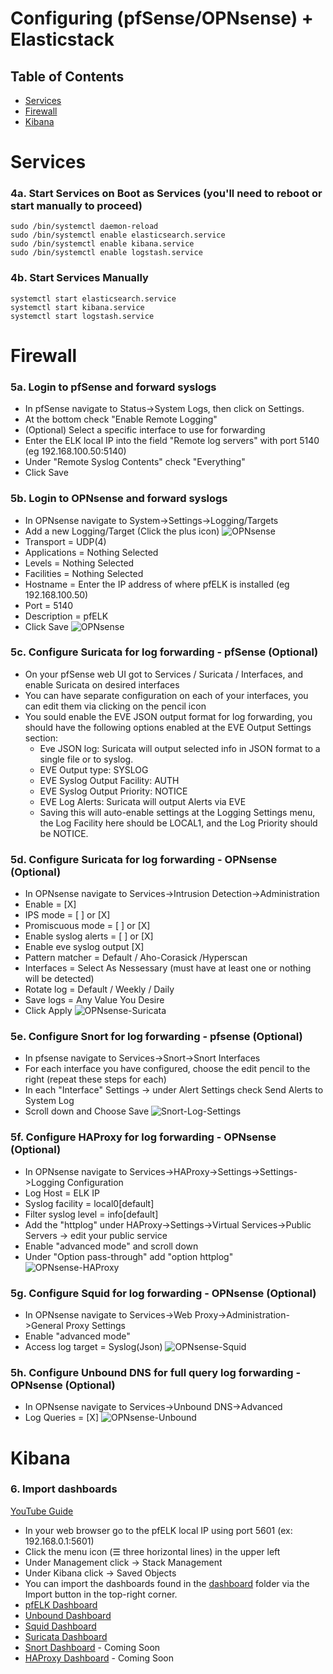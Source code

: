 # Configuring (pfSense/OPNsense) + Elasticstack 
## Table of Contents
- [Services](#services)
- [Firewall](#firewall)
- [Kibana](#kibana)

# Services
### 4a. Start Services on Boot as Services (you'll need to reboot or start manually to proceed)
```
sudo /bin/systemctl daemon-reload
sudo /bin/systemctl enable elasticsearch.service
sudo /bin/systemctl enable kibana.service
sudo /bin/systemctl enable logstash.service
```
### 4b. Start Services Manually
```
systemctl start elasticsearch.service 
systemctl start kibana.service
systemctl start logstash.service
```
# Firewall 
### 5a. Login to pfSense and forward syslogs
- In pfSense navigate to Status->System Logs, then click on Settings.
- At the bottom check "Enable Remote Logging"
- (Optional) Select a specific interface to use for forwarding
- Enter the ELK local IP into the field "Remote log servers" with port 5140 (eg 192.168.100.50:5140)
- Under "Remote Syslog Contents" check "Everything"
- Click Save
### 5b. Login to OPNsense and forward syslogs
- In OPNsense navigate to System->Settings->Logging/Targets
- Add a new Logging/Target (Click the plus icon)
![OPNsense](https://raw.githubusercontent.com/3ilson/pfelk/master/Images/opnsense-logs.png)
- Transport = UDP(4)
- Applications = Nothing Selected
- Levels = Nothing Selected
- Facilities = Nothing Selected
- Hostname = Enter the IP address of where pfELK is installed (eg 192.168.100.50)
- Port = 5140
- Description = pfELK
- Click Save
![OPNsense](https://raw.githubusercontent.com/3ilson/pfelk/master/Images/opnsense-remote.png)
### 5c. Configure Suricata for log forwarding - pfSense (Optional) 
 - On your pfSense web UI got to Services / Suricata / Interfaces, and enable Suricata on desired interfaces
 - You can have separate configuration on each of your interfaces, you can edit them via clicking on the pencil icon
 - You sould enable the EVE JSON output format for log forwarding, you should have the following options enabled at the EVE Output Settings section:
   - Eve JSON log: Suricata will output selected info in JSON format to a single file or to syslog. 
   - EVE Output type: SYSLOG
   - EVE Syslog Output Facility: AUTH
   - EVE Syslog Output Priority: NOTICE 
   - EVE Log Alerts: Suricata will output Alerts via EVE
   - Saving this will auto-enable settings at the Logging Settings menu, the Log Facility here should be LOCAL1, and the Log Priority should be NOTICE.
### 5d. Configure Suricata for log forwarding - OPNsense (Optional)    
 - In OPNsense navigate to Services->Intrusion Detection->Administration
 - Enable = [X]
 - IPS mode = [ ] or [X]
 - Promiscuous mode = [ ] or [X]
 - Enable syslog alerts = [ ] or [X]
 - Enable eve syslog output [X]
 - Pattern matcher = Default / Aho-Corasick /Hyperscan
 - Interfaces = Select As Nessessary (must have at least one or nothing will be detected)
 - Rotate log = Default / Weekly / Daily
 - Save logs = Any Value You Desire
 - Click Apply
![OPNsense-Suricata](https://raw.githubusercontent.com/3ilson/pfelk/master/Images/opnsense-suricata.png)
### 5e. Configure Snort for log forwarding - pfsense (Optional)
- In pfsense navigate to Services->Snort->Snort Interfaces
 - For each interface you have configured, choose the edit pencil to the right (repeat these steps for each)
 - In each "Interface" Settings -> under Alert Settings check Send Alerts to System Log
 - Scroll down and Choose Save
 ![Snort-Log-Settings](https://raw.githubusercontent.com/3ilson/pfelk/master/Images/snort-log-settings.png)
### 5f. Configure HAProxy for log forwarding - OPNsense (Optional)
 - In OPNsense navigate to Services->HAProxy->Settings->Settings->Logging Configuration
 - Log Host = ELK IP
 - Syslog facility = local0[default]
 - Filter syslog level = info[default]
 - Add the "httplog" under HAProxy->Settings->Virtual Services->Public Servers -> edit your public service
 - Enable "advanced mode" and scroll down
 - Under "Option pass-through" add "option httplog"
 ![OPNsense-HAProxy](https://raw.githubusercontent.com/3ilson/pfelk/master/Images/opnsense_haproxy_http_log.PNG)
### 5g. Configure Squid for log forwarding - OPNsense (Optional)
 - In OPNsense navigate to Services->Web Proxy->Administration->General Proxy Settings
 - Enable "advanced mode"
 - Access log target = Syslog(Json)
 ![OPNsense-Squid](https://raw.githubusercontent.com/3ilson/pfelk/master/Images/opnsense_squid_syslog.PNG)
### 5h. Configure Unbound DNS for full query log forwarding - OPNsense (Optional)
 - In OPNsense navigate to Services->Unbound DNS->Advanced
 - Log Queries = [X]
 ![OPNsense-Unbound](https://raw.githubusercontent.com/3ilson/pfelk/master/Images/opnsense_unbound_queries.PNG)
# Kibana 
### 6. Import dashboards
[YouTube Guide](https://www.youtube.com/watch?v=r7ZXQH4UFX8)
 - In your web browser go to the pfELK local IP using port 5601 (ex: 192.168.0.1:5601)
 - Click the menu icon (☰ three horizontal lines) in the upper left
 - Under Management click -> Stack Management 
 - Under Kibana click -> Saved Objects
 - You can import the dashboards found in the [dashboard](https://github.com/3ilson/pfelk/tree/master/Dashboard) folder via the Import button in the top-right corner.
 - [pfELK Dashboard](https://raw.githubusercontent.com/3ilson/pfelk/master/Dashboard/v6.0/v6.0%20-%20Firewall.ndjson)
 - [Unbound Dashboard](https://raw.githubusercontent.com/3ilson/pfelk/master/Dashboard/v6.0/v6.0%20-%20Unbound.ndjson)
 - [Squid Dashboard](https://raw.githubusercontent.com/3ilson/pfelk/master/Dashboard/v6.0/v6.0%20-%20Squid.ndjson)
 - [Suricata Dashboard](https://raw.githubusercontent.com/3ilson/pfelk/master/Dashboard/v6.0/v6.0%20-%20Suricata.ndjson)
 - [Snort Dashboard](#) - Coming Soon
 - [HAProxy Dashboard](#) - Coming Soon
